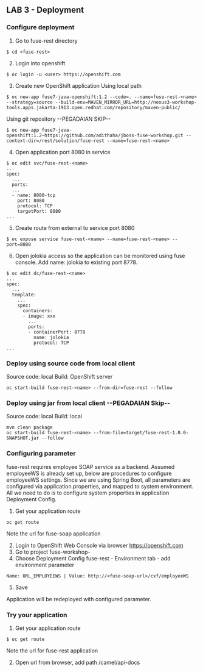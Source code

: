 
## LAB 3 - Deployment

### Configure deployment

1. Go to fuse-rest directory
```
$ cd <fuse-rest>
```
2. Login into openshift
```
$ oc login -u <user> https://openshift.com
```
3. Create new OpenShift application
Using local path
```
$ oc new-app fuse7-java-openshift:1.2 --code=. --name=fuse-rest-<name> --strategy=source --build-env=MAVEN_MIRROR_URL=http://nexus3-workshop-tools.apps.jakarta-1913.open.redhat.com/repository/maven-public/
```

Using git repository  --PEGADAIAN SKIP--
```
$ oc new-app fuse7-java-openshift:1.2~https://github.com/adithaha/jboss-fuse-workshop.git --context-dir=/rest/solution/fuse-rest --name=fuse-rest-<name>
```

4. Open application port 8080 in service
```
$ oc edit svc/fuse-rest-<name>
...
spec:
  ...
  ports:
  ...
  - name: 8080-tcp
    port: 8080
    protocol: TCP
    targetPort: 8080
...
```
5. Create route from external to service port 8080
```
$ oc expose service fuse-rest-<name> --name=fuse-rest-<name> --port=8080
```

6. Open jolokia access so the application can be monitored using fuse console. Add name: jolokia to existing port 8778.
```
$ oc edit dc/fuse-rest-<name>
...
spec:
  ...
  template:
    ...
    spec:
      containers:
      - image: xxx
        ...
        ports:
        - containerPort: 8778
          name: jolokia
          protocol: TCP
...
```

### Deploy using source code from local client
Source code: local
Build: OpenShift server
```
oc start-build fuse-rest-<name> --from-dir=fuse-rest --follow
```

### Deploy using jar from local client --PEGADAIAN Skip--
Source code: local
Build: local
```
mvn clean package
oc start-build fuse-rest-<name> --from-file=target/fuse-rest-1.0.0-SNAPSHOT.jar --follow
```

### Configuring parameter
fuse-rest requires employee SOAP service as a backend. Assumed employeeWS is already set up, below are procedures to configure employeeWS settings. Since we are using Spring Boot, all parameters are configured via application.properties, and mapped to system environment. All we need to do is to configure system properties in application Deployment Config.

1. Get your application route
```
oc get route
```
Note the url for fuse-soap application 

2. Login to OpenShift Web Console via browser https://openshift.com
3. Go to project fuse-workshop-<name>
4. Choose Deployment Config fuse-rest - Environment tab - add environment parameter
  ```
  Name: URL_EMPLOYEEWS | Value: http://<fuse-soap-url>/cxf/employeeWS
  ```
5. Save
  
Application will be redeployed with configured parameter.

### Try your application

1. Get your application route
```
$ oc get route
```
Note the url for fuse-rest application 

2. Open url from browser, add path /camel/api-docs
